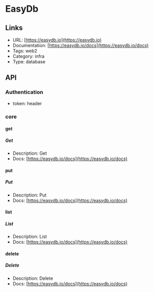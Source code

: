 # EasyDb

## Links

* URL: [https://easydb.io](https://easydb.io)
* Documentation: [https://easydb.io/docs](https://easydb.io/docs)
* Tags: web2
* Category: infra
* Type: database

## API

### Authentication

* token: header

### core

#### get

##### Get

* Description: Get
* Docs: [https://easydb.io/docs](https://easydb.io/docs)

#### put

##### Put

* Description: Put
* Docs: [https://easydb.io/docs](https://easydb.io/docs)

#### list

##### List

* Description: List
* Docs: [https://easydb.io/docs](https://easydb.io/docs)

#### delete

##### Delete

* Description: Delete
* Docs: [https://easydb.io/docs](https://easydb.io/docs)
